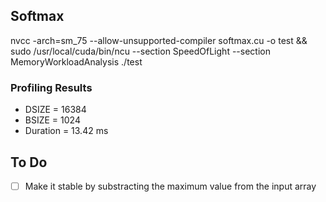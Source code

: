 ## Softmax

nvcc -arch=sm_75 --allow-unsupported-compiler softmax.cu -o test && sudo /usr/local/cuda/bin/ncu --section SpeedOfLight --section MemoryWorkloadAnalysis ./test

### Profiling Results

- DSIZE = 16384
- BSIZE = 1024
- Duration = 13.42 ms

## To Do

- [ ] Make it stable by substracting the maximum value from the input array